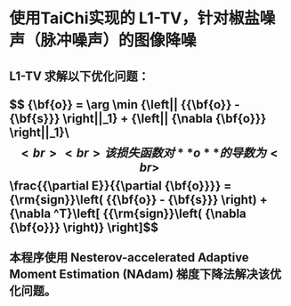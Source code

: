 # 使用TaiChi实现的 L1-TV，针对椒盐噪声（脉冲噪声）的图像降噪

## L1-TV 求解以下优化问题： <br><br> $$ \{\bf{o}} = \arg \min {\left\|| {{\bf{o}} - {\bf{s}}} \right\||_1} + {\left\|| {\nabla {\bf{o}}} \right\||_1}\ $$ <br><br> 该损失函数对 **o** 的导数为 <br>$$\frac{{\partial E}}{{\partial {\bf{o}}}} = {\rm{sign}}\left( {{\bf{o}} - {\bf{s}}} \right) + {\nabla ^T}\left[ {{\rm{sign}}\left( {\nabla {\bf{o}}} \right)} \right]$$ <br><br> 本程序使用 Nesterov-accelerated Adaptive Moment Estimation (NAdam) 梯度下降法解决该优化问题。



